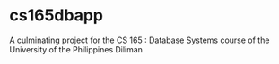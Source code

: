 # cs165dbapp
A culminating project for the CS 165 : Database Systems course of the University of the Philippines Diliman
